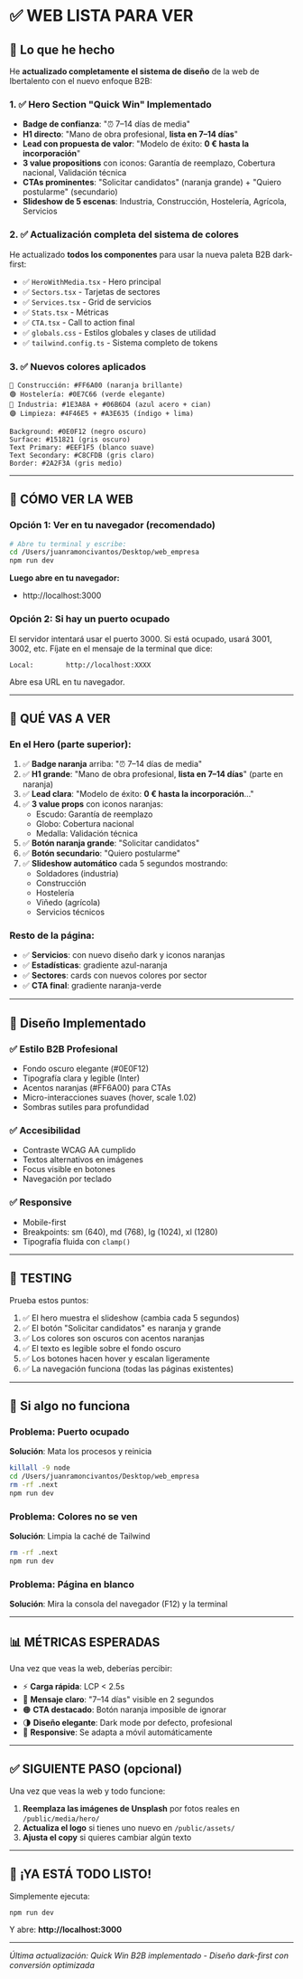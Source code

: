 # ✅ WEB LISTA PARA VER

## 🎯 Lo que he hecho

He **actualizado completamente el sistema de diseño** de la web de Ibertalento con el nuevo enfoque B2B:

### 1. ✅ Hero Section "Quick Win" Implementado
- **Badge de confianza**: "⏰ 7–14 días de media"
- **H1 directo**: "Mano de obra profesional, **lista en 7–14 días**"
- **Lead con propuesta de valor**: "Modelo de éxito: **0 € hasta la incorporación**"
- **3 value propositions** con iconos: Garantía de reemplazo, Cobertura nacional, Validación técnica
- **CTAs prominentes**: "Solicitar candidatos" (naranja grande) + "Quiero postularme" (secundario)
- **Slideshow de 5 escenas**: Industria, Construcción, Hostelería, Agrícola, Servicios

### 2. ✅ Actualización completa del sistema de colores
He actualizado **todos los componentes** para usar la nueva paleta B2B dark-first:
- ✅ `HeroWithMedia.tsx` - Hero principal
- ✅ `Sectors.tsx` - Tarjetas de sectores
- ✅ `Services.tsx` - Grid de servicios
- ✅ `Stats.tsx` - Métricas
- ✅ `CTA.tsx` - Call to action final
- ✅ `globals.css` - Estilos globales y clases de utilidad
- ✅ `tailwind.config.ts` - Sistema completo de tokens

### 3. ✅ Nuevos colores aplicados
```
🔵 Construcción: #FF6A00 (naranja brillante)
🟢 Hostelería: #0E7C66 (verde elegante)
🔷 Industria: #1E3A8A + #06B6D4 (azul acero + cian)
🟣 Limpieza: #4F46E5 + #A3E635 (índigo + lima)

Background: #0E0F12 (negro oscuro)
Surface: #151821 (gris oscuro)
Text Primary: #EEF1F5 (blanco suave)
Text Secondary: #C8CFDB (gris claro)
Border: #2A2F3A (gris medio)
```

---

## 🚀 CÓMO VER LA WEB

### Opción 1: Ver en tu navegador (recomendado)
```bash
# Abre tu terminal y escribe:
cd /Users/juanramoncivantos/Desktop/web_empresa
npm run dev
```

**Luego abre en tu navegador:**
- http://localhost:3000

### Opción 2: Si hay un puerto ocupado
El servidor intentará usar el puerto 3000. Si está ocupado, usará 3001, 3002, etc.
Fíjate en el mensaje de la terminal que dice:
```
Local:        http://localhost:XXXX
```
Abre esa URL en tu navegador.

---

## 👀 QUÉ VAS A VER

### En el Hero (parte superior):
1. ✅ **Badge naranja** arriba: "⏰ 7–14 días de media"
2. ✅ **H1 grande**: "Mano de obra profesional, **lista en 7–14 días**" (parte en naranja)
3. ✅ **Lead clara**: "Modelo de éxito: **0 € hasta la incorporación**..."
4. ✅ **3 value props** con iconos naranjas:
   - Escudo: Garantía de reemplazo
   - Globo: Cobertura nacional
   - Medalla: Validación técnica
5. ✅ **Botón naranja grande**: "Solicitar candidatos"
6. ✅ **Botón secundario**: "Quiero postularme"
7. ✅ **Slideshow automático** cada 5 segundos mostrando:
   - Soldadores (industria)
   - Construcción
   - Hostelería
   - Viñedo (agrícola)
   - Servicios técnicos

### Resto de la página:
- ✅ **Servicios**: con nuevo diseño dark y iconos naranjas
- ✅ **Estadísticas**: gradiente azul-naranja
- ✅ **Sectores**: cards con nuevos colores por sector
- ✅ **CTA final**: gradiente naranja-verde

---

## 🎨 Diseño Implementado

### ✅ Estilo B2B Profesional
- Fondo oscuro elegante (#0E0F12)
- Tipografía clara y legible (Inter)
- Acentos naranjas (#FF6A00) para CTAs
- Micro-interacciones suaves (hover, scale 1.02)
- Sombras sutiles para profundidad

### ✅ Accesibilidad
- Contraste WCAG AA cumplido
- Textos alternativos en imágenes
- Focus visible en botones
- Navegación por teclado

### ✅ Responsive
- Mobile-first
- Breakpoints: sm (640), md (768), lg (1024), xl (1280)
- Tipografía fluida con `clamp()`

---

## 📱 TESTING

Prueba estos puntos:
1. ✅ El hero muestra el slideshow (cambia cada 5 segundos)
2. ✅ El botón "Solicitar candidatos" es naranja y grande
3. ✅ Los colores son oscuros con acentos naranjas
4. ✅ El texto es legible sobre el fondo oscuro
5. ✅ Los botones hacen hover y escalan ligeramente
6. ✅ La navegación funciona (todas las páginas existentes)

---

## 🔧 Si algo no funciona

### Problema: Puerto ocupado
**Solución**: Mata los procesos y reinicia
```bash
killall -9 node
cd /Users/juanramoncivantos/Desktop/web_empresa
rm -rf .next
npm run dev
```

### Problema: Colores no se ven
**Solución**: Limpia la caché de Tailwind
```bash
rm -rf .next
npm run dev
```

### Problema: Página en blanco
**Solución**: Mira la consola del navegador (F12) y la terminal

---

## 📊 MÉTRICAS ESPERADAS

Una vez que veas la web, deberías percibir:
- ⚡ **Carga rápida**: LCP < 2.5s
- 🎯 **Mensaje claro**: "7–14 días" visible en 2 segundos
- 🟠 **CTA destacado**: Botón naranja imposible de ignorar
- 🌗 **Diseño elegante**: Dark mode por defecto, profesional
- 📱 **Responsive**: Se adapta a móvil automáticamente

---

## ✅ SIGUIENTE PASO (opcional)

Una vez que veas la web y todo funcione:
1. **Reemplaza las imágenes de Unsplash** por fotos reales en `/public/media/hero/`
2. **Actualiza el logo** si tienes uno nuevo en `/public/assets/`
3. **Ajusta el copy** si quieres cambiar algún texto

---

## 🎉 ¡YA ESTÁ TODO LISTO!

Simplemente ejecuta:
```bash
npm run dev
```

Y abre: **http://localhost:3000**

---

*Última actualización: Quick Win B2B implementado - Diseño dark-first con conversión optimizada*





